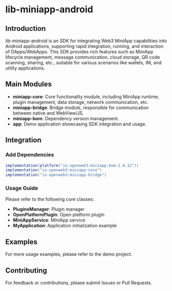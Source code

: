 # lib-miniapp-android

## Introduction

lib-miniapp-android is an SDK for integrating Web3 MiniApp capabilities into Android applications, supporting rapid integration, running, and interaction of DApps/WebApps. This SDK provides rich features such as MiniApp lifecycle management, message communication, cloud storage, QR code scanning, sharing, etc., suitable for various scenarios like wallets, IM, and utility applications.

## Main Modules
- **miniapp-core**: Core functionality module, including MiniApp runtime, plugin management, data storage, network communication, etc.
- **miniapp-bridge**: Bridge module, responsible for communication between native and WebView/JS.
- **miniapp-bom**: Dependency version management.
- **app**: Demo application showcasing SDK integration and usage.

## Integration

### Add Dependencies
```gradle
implementation(platform("io.openweb3:miniapp-bom:1.0.12"))
implementation("io.openweb3:miniapp-core")
implementation("io.openweb3:miniapp-bridge")
```

### Usage Guide
Please refer to the following core classes:
- **PluginsManager**: Plugin manager
- **OpenPlatformPlugin**: Open platform plugin
- **MiniAppService**: MiniApp service
- **MyApplication**: Application initialization example

## Examples

For more usage examples, please refer to the demo project.

## Contributing

For feedback or contributions, please submit Issues or Pull Requests.